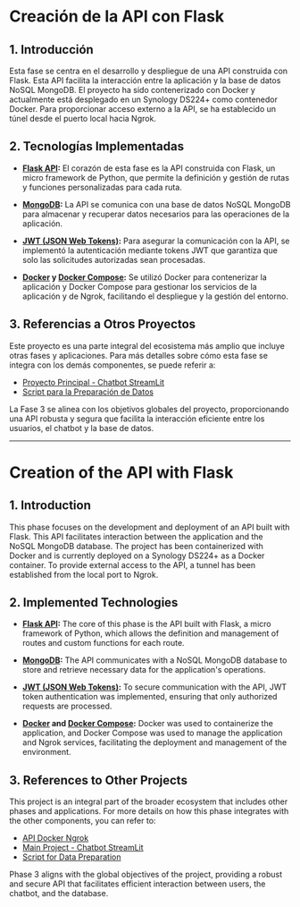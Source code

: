 # Creación de la API con Flask

## 1. Introducción

Esta fase se centra en el desarrollo y despliegue de una API construida con Flask. Esta API facilita la interacción entre la aplicación y la base de datos NoSQL MongoDB. El proyecto ha sido contenerizado con Docker y actualmente está desplegado en un Synology DS224+ como contenedor Docker. Para proporcionar acceso externo a la API, se ha establecido un túnel desde el puerto local hacia Ngrok.

## 2. Tecnologías Implementadas

- **[Flask API](https://flask.palletsprojects.com/en/2.0.x/):** El corazón de esta fase es la API construida con Flask, un micro framework de Python, que permite la definición y gestión de rutas y funciones personalizadas para cada ruta.

- **[MongoDB](https://www.mongodb.com/):** La API se comunica con una base de datos NoSQL MongoDB para almacenar y recuperar datos necesarios para las operaciones de la aplicación.

- **[JWT (JSON Web Tokens)](https://jwt.io/):** Para asegurar la comunicación con la API, se implementó la autenticación mediante tokens JWT que garantiza que solo las solicitudes autorizadas sean procesadas.

- **[Docker](https://www.docker.com/) y [Docker Compose](https://docs.docker.com/compose/):** Se utilizó Docker para contenerizar la aplicación y Docker Compose para gestionar los servicios de la aplicación y de Ngrok, facilitando el despliegue y la gestión del entorno.

## 3. Referencias a Otros Proyectos

Este proyecto es una parte integral del ecosistema más amplio que incluye otras fases y aplicaciones. Para más detalles sobre cómo esta fase se integra con los demás componentes, se puede referir a:

- [Proyecto Principal - Chatbot StreamLit](https://github.com/GRKdev/StreamLit-Api)
- [Script para la Preparación de Datos](https://github.com/GRKdev/Script-SQL-API)

La Fase 3 se alinea con los objetivos globales del proyecto, proporcionando una API robusta y segura que facilita la interacción eficiente entre los usuarios, el chatbot y la base de datos.

---

# Creation of the API with Flask

## 1. Introduction

This phase focuses on the development and deployment of an API built with Flask. This API facilitates interaction between the application and the NoSQL MongoDB database. The project has been containerized with Docker and is currently deployed on a Synology DS224+ as a Docker container. To provide external access to the API, a tunnel has been established from the local port to Ngrok.

## 2. Implemented Technologies

- **[Flask API](https://flask.palletsprojects.com/en/2.0.x/):** The core of this phase is the API built with Flask, a micro framework of Python, which allows the definition and management of routes and custom functions for each route.

- **[MongoDB](https://www.mongodb.com/):** The API communicates with a NoSQL MongoDB database to store and retrieve necessary data for the application's operations.

- **[JWT (JSON Web Tokens)](https://jwt.io/):** To secure communication with the API, JWT token authentication was implemented, ensuring that only authorized requests are processed.

- **[Docker](https://www.docker.com/) and [Docker Compose](https://docs.docker.com/compose/):** Docker was used to containerize the application, and Docker Compose was used to manage the application and Ngrok services, facilitating the deployment and management of the environment.

## 3. References to Other Projects

This project is an integral part of the broader ecosystem that includes other phases and applications. For more details on how this phase integrates with the other components, you can refer to:

- [API Docker Ngrok](https://github.com/GRKdev/api-docker-ngrok)
- [Main Project - Chatbot StreamLit](https://github.com/GRKdev/StreamLit-Api)
- [Script for Data Preparation](https://github.com/GRKdev/Script-SQL-API)

Phase 3 aligns with the global objectives of the project, providing a robust and secure API that facilitates efficient interaction between users, the chatbot, and the database.
